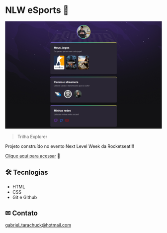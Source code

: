 # NLW eSports 🚀

![preview](./.github/preview.png)


> Trilha Explorer 

Projeto construído no evento Next Level Week da Rocketseat!!!

[Clique aqui para acessar](https://gabrieltarachuck.github.io/nlw-esports-explorer/) 🔗



## 🛠 Tecnlogias

- HTML 
- CSS
- Git e Github

## ✉ Contato

gabriel_tarachuck@hotmail.com

